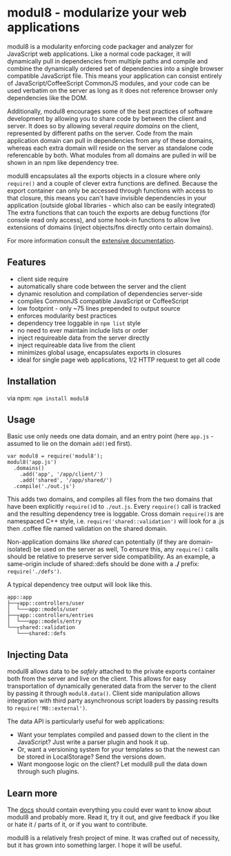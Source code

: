 # modul8 - modularize your web applications

modul8 is a modularity enforcing code packager and analyzer for JavaScript web applications.
Like a normal code packager, it will dynamically pull in dependencies from multiple paths and compile and combine the dynamically ordered set of dependencies
into a single browser compatible JavaScript file. This means your application can consist entirely of JavaScript/CoffeeScript CommonJS modules, and your code
can be used verbatim on the server as long as it does not reference browser only dependencies like the DOM.

Additionally, modul8 encourages some of the best practices of software development by allowing you to share code by between the client and server.
It does so by allowing several _require domains_ on the client, represented by different paths on the server.
Code from the main application domain can pull in dependencies from any of these domains, whereas each extra domain
will reside on the server as standalone code referencable by both. What modules from all domains are pulled in will
be shown in an npm like dependency tree.

modul8 encapsulates all the exports objects in a closure where only `require()` and a couple of clever extra functions are defined.
Because the export container can only be accessed through functions with access to that closure,
this means you can't have invisible dependencies in your application (outside global libraries - which also can be easily integrated)
The extra functions that can touch the exports are debug functions (for console read only access), and some hook-in functions to allow live
extensions of domains (inject objects/fns directly onto certain domains).

For more information consult the [extensive documentation](http://clux.github.com/modul8).

## Features

 - client side require
 - automatically share code between the server and the client
 - dynamic resolution and compilation of dependencies server-side
 - compiles CommonJS compatible JavaScript or CoffeeScript
 - low footprint - only ~75 lines prepended to output source
 - enforces modularity best practices
 - dependency tree loggable in `npm list` style
 - no need to ever maintain include lists or order
 - inject requireable data from the server directly
 - inject requireable data live from the client
 - minimizes global usage, encapsulates exports in closures
 - ideal for single page web applications, 1/2 HTTP request to get all code

## Installation

via npm: `npm install modul8`

## Usage
Basic use only needs one data domain, and an entry point (here `app.js` - assumed to lie on the domain `add()`ed first).

    var modul8 = require('modul8');
    modul8('app.js')
      .domains()
        .add('app', '/app/client/')
        .add('shared', '/app/shared/')
      .compile('./out.js')

This adds two domains, and compiles all files from the two domains that have been explicitly `require()`d to `./out.js`.
Every `require()` call is tracked and the resulting dependency tree is loggable. Cross domain `require()`s are namespaced
C++ style, i.e. `require('shared::validation')` will look for a .js then .coffee file named validation on the shared domain.

Non-application domains like _shared_ can potentially (if they are domain-isolated) be used on the server as well, To
ensure this, any `require()` calls should be relative to preserve server side compatibility. As an example,
a same-origin include of shared::defs should be done with a **./** prefix:  `require('./defs')`.


A typical dependency tree output will look like this.

    app::app
    ├──┬app::controllers/user
    │  └───app::models/user
    ├──┬app::controllers/entries
    │  └───app::models/entry
    └──┬shared::validation
       └───shared::defs


## Injecting Data

modul8 allows data to be _safely_ attached to the private exports container both from the server and live on the client.
This allows for easy transportation of dynamically generated data from the server to the client by passing it through `modul8.data()`.
Client side manipulation allows integration with third party asynchronous script loaders by passing results
to `require('M8::external')`.

The data API is particularly useful for web applications:

 - Want your templates compiled and passed down to the client in the JavaScript? Just write a parser plugin and hook it up.
 - Or, want a versioning system for your templates so that the newest can be stored in LocalStorage? Send the versions down.
 - Want mongoose logic on the client? Let modul8 pull the data down through such plugins.


## Learn more
The [docs](http://clux.github.com/modul8) should contain everything you could ever want to know about modul8 and probably more.
Read it, try it out, and give feedback if you like or hate it / parts of it, or if you want to contribute.

modul8 is a relatively fresh project of mine. It was crafted out of necessity, but it has grown into something larger.
I hope it will be useful.
